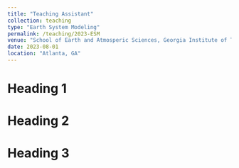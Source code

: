 ```yaml
---
title: "Teaching Assistant"
collection: teaching
type: "Earth System Modeling"
permalink: /teaching/2023-ESM
venue: "School of Earth and Atmosperic Sciences, Georgia Institute of Technology"
date: 2023-08-01
location: "Atlanta, GA"
---
```


Heading 1
======

Heading 2
======

Heading 3
======
